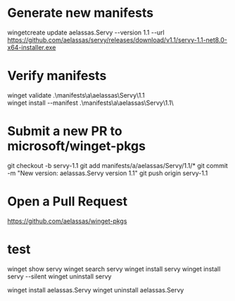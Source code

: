 # Generate new manifests
wingetcreate update aelassas.Servy --version 1.1 --url https://github.com/aelassas/servy/releases/download/v1.1/servy-1.1-net8.0-x64-installer.exe

# Verify manifests
winget validate .\manifests\a\aelassas\Servy\1.1\
winget install --manifest .\manifests\a\aelassas\Servy\1.1\

# Submit a new PR to microsoft/winget-pkgs
git checkout -b servy-1.1
git add manifests/a/aelassas/Servy/1.1/*
git commit -m "New version: aelassas.Servy version 1.1"
git push origin servy-1.1

# Open a Pull Request
https://github.com/aelassas/winget-pkgs

# test
winget show servy
winget search servy
winget install servy
winget install servy --silent
winget uninstall servy

winget install aelassas.Servy
winget uninstall aelassas.Servy
